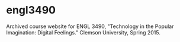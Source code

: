 # engl3490
Archived course website for ENGL 3490, "Technology in the Popular Imagination: Digital Feelings." Clemson University, Spring 2015.
